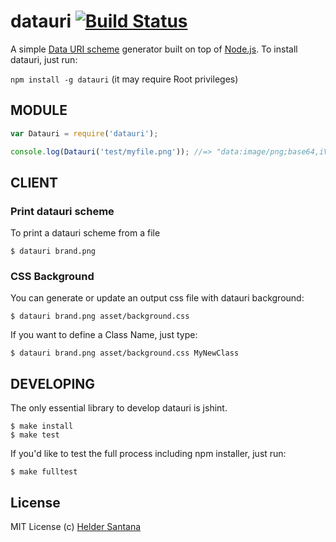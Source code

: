 datauri [![Build Status](https://secure.travis-ci.org/heldr/datauri.png?branch=master)](http://travis-ci.org/heldr/datauri)
=======

A simple [Data URI scheme][datauri] generator built on top of [Node.js][nodejs]. To install datauri, just run:

`npm install -g datauri` (it may require Root privileges)

MODULE
------

```js
var Datauri = require('datauri');

console.log(Datauri('test/myfile.png')); //=> "data:image/png;base64,iVBORw0KGgoAAAANSUhEUgAA...";
```

CLIENT
------

### Print datauri scheme
To print a datauri scheme from a file
```CLI
$ datauri brand.png
```

### CSS Background
You can generate or update an output css file with datauri background:
```CLI
$ datauri brand.png asset/background.css
```
If you want to define a Class Name, just type:
```CLI
$ datauri brand.png asset/background.css MyNewClass
```

DEVELOPING
----------

The only essential library to develop datauri is jshint.

```CLI
$ make install
$ make test
```

If you'd like to test the full process including npm installer, just run:

```CLI
$ make fulltest
```

## License

MIT License
(c) [Helder Santana](http://heldr.com)

[nodejs]: http://nodejs.org/download
[datauri]: http://en.wikipedia.org/wiki/Data_URI_scheme